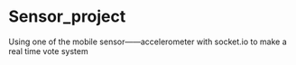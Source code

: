 # Sensor_project
Using one of the mobile sensor——accelerometer with socket.io to make a real time vote system
